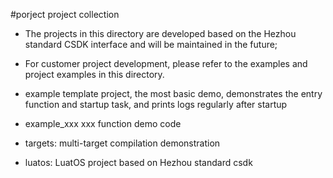 #porject project collection

* The projects in this directory are developed based on the Hezhou standard CSDK interface and will be maintained in the future;
* For customer project development, please refer to the examples and project examples in this directory.



* example template project, the most basic demo, demonstrates the entry function and startup task, and prints logs regularly after startup
* example_xxx xxx function demo code
* targets: multi-target compilation demonstration
* luatos: LuatOS project based on Hezhou standard csdk

